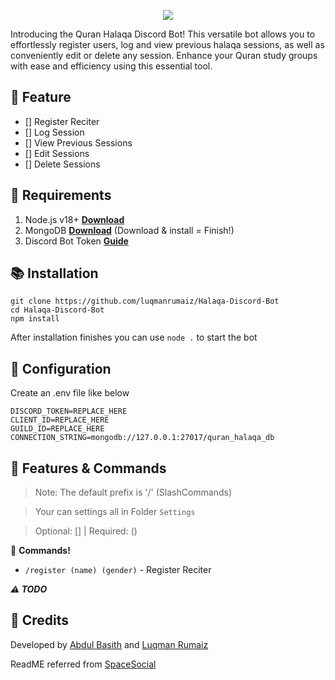 <p align="center">
<img src="https://capsule-render.vercel.app/api?type=waving&color=gradient&height=200&section=header&text=QuranHalaqaBot&fontSize=80&fontAlignY=35&animation=twinkling&fontColor=gradient"/> </a> 
</p>
Introducing the Quran Halaqa Discord Bot! This versatile bot allows you to effortlessly register users, log and view previous halaqa sessions, as well as conveniently edit or delete any session. Enhance your Quran study groups with ease and efficiency using this essential tool.

## 📑 Feature
- [] Register Reciter
- [] Log Session
- [] View Previous Sessions
- [] Edit Sessions
- [] Delete Sessions


## 📎 Requirements

1. Node.js v18+ **[Download](https://nodejs.org/en/downl18d/)**
2. MongoDB **[Download](https://www.mongodb.com/try/download/community)** (Download & install = Finish!)
3. Discord Bot Token **[Guide](https://discordjs.guide/preparations/setting-up-a-bot-application.html#creating-your-bot)**

## 📚 Installation

```
git clone https://github.com/luqmanrumaiz/Halaqa-Discord-Bot
cd Halaqa-Discord-Bot
npm install
```

After installation finishes you can use `node .` to start the bot

## 📄 Configuration

Create an .env file like below 

```.env
DISCORD_TOKEN=REPLACE_HERE
CLIENT_ID=REPLACE_HERE
GUILD_ID=REPLACE_HERE
CONNECTION_STRING=mongodb://127.0.0.1:27017/quran_halaqa_db
```

## 🔩 Features & Commands

> Note: The default prefix is '/' (SlashCommands)

> Your can settings all in Folder `Settings`

> Optional: [] | Required: ()

💫 **Commands!** 
- `/register (name) (gender)` - Register Reciter

***⚠️ TODO***

## 📝 Credits
Developed by [Abdul Basith](https://github.com/abdulbasithh) and [Luqman Rumaiz](https://github.com/luqmanrumaiz)

ReadME referred from [SpaceSocial](https://github.com/Adivise/SpaceSocial)

